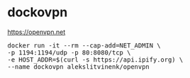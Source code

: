 # dockovpn
https://openvpn.net

<pre>
docker run -it --rm --cap-add=NET_ADMIN \
-p 1194:1194/udp -p 80:8080/tcp \
-e HOST_ADDR=$(curl -s https://api.ipify.org) \
--name dockovpn alekslitvinenk/openvpn
</pre>
